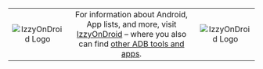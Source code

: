 | | | |
| :--: | :--: | :--: |
|![IzzyOnDroid Logo][1]|For information about Android, App lists, and more, visit [IzzyOnDroid][2] – where you also can find [other ADB tools and apps][3].|![IzzyOnDroid Logo][1]|

[1]: https://github.com/IzzySoft/Adebar/wiki/izzyondroid.png "IzzyOnDroid Logo"
[2]: https://android.izzysoft.de/ "IzzyOnDroid: Android App lists and more"
[3]: https://android.izzysoft.de/applists/category/named/network_admin_adb "IzzyOnDroid: ADB apps & Tools"
